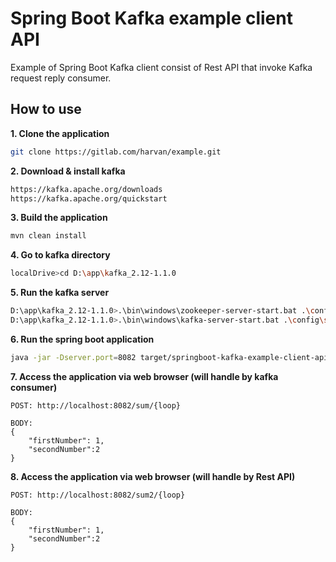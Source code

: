# Spring Boot Kafka example client API
Example of Spring Boot Kafka client consist of Rest API that invoke Kafka request reply consumer. 

## How to use
**1. Clone the application**

```bash
git clone https://gitlab.com/harvan/example.git
```

**2. Download & install kafka**

```bash
https://kafka.apache.org/downloads
https://kafka.apache.org/quickstart
```

**3. Build the application**

```bash
mvn clean install
```

**4. Go to kafka directory**

```bash
localDrive>cd D:\app\kafka_2.12-1.1.0
```

**5. Run the kafka server**

```bash
D:\app\kafka_2.12-1.1.0>.\bin\windows\zookeeper-server-start.bat .\config\zookeeper.properties
D:\app\kafka_2.12-1.1.0>.\bin\windows\kafka-server-start.bat .\config\server.properties
```

**6. Run the spring boot application**

```bash
java -jar -Dserver.port=8082 target/springboot-kafka-example-client-api-0.0.1-SNAPSHOT-exec.jar
```

**7. Access the application via web browser (will handle by kafka consumer)**

```
POST: http://localhost:8082/sum/{loop}

BODY:
{
	"firstNumber": 1,
	"secondNumber":2
}
```

**8. Access the application via web browser (will handle by Rest API)**

```
POST: http://localhost:8082/sum2/{loop}

BODY:
{
	"firstNumber": 1,
	"secondNumber":2
}
```